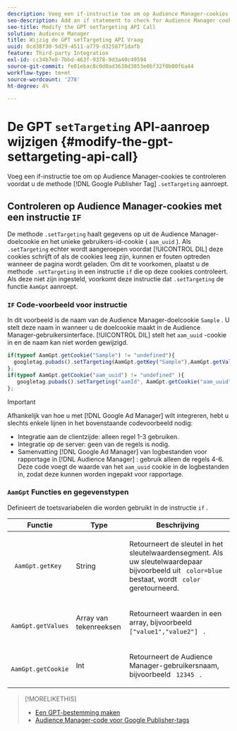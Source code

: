 ```yaml
---
description: Voeg een if-instructie toe om op Audience Manager-cookies te controleren voordat u de methode Google Publisher Tag.setTargeting aanroept.
seo-description: Add an if statement to check for Audience Manager cookies before calling the Google Publisher Tag .setTargeting method.
seo-title: Modify the GPT setTargeting API Call
solution: Audience Manager
title: Wijzig de GPT setTargeting API Vraag
uuid: 0cd38f30-5d29-4511-a779-d32587f1dafb
feature: Third-party Integration
exl-id: cc34b7e8-7bbd-463f-9378-9d3a40c49594
source-git-commit: fe01ebac8c0d0ad3630d3853e0bf32f0b00f6a44
workflow-type: tm+mt
source-wordcount: '278'
ht-degree: 4%

---
```


# De GPT `setTargeting` API-aanroep wijzigen {#modify-the-gpt-settargeting-api-call}

Voeg een if-instructie toe om op Audience Manager-cookies te controleren voordat u de methode [!DNL Google Publisher Tag] `.setTargeting` aanroept.

## Controleren op Audience Manager-cookies met een instructie `IF`

De methode `.setTargeting` haalt gegevens op uit de Audience Manager-doelcookie en het unieke gebruikers-id-cookie ( `aam_uuid` ). Als `.setTargeting` echter wordt aangeroepen voordat [!UICONTROL DIL] deze cookies schrijft of als de cookies leeg zijn, kunnen er fouten optreden wanneer de pagina wordt geladen. Om dit te voorkomen, plaatst u de methode `.setTargeting` in een instructie `if` die op deze cookies controleert. Als deze niet zijn ingesteld, voorkomt deze instructie dat `.setTargeting` de functie `AamGpt` aanroept.

### `IF` Code-voorbeeld voor instructie

In dit voorbeeld is de naam van de Audience Manager-doelcookie `Sample` . U stelt deze naam in wanneer u de doelcookie maakt in de Audience Manager-gebruikersinterface. [!UICONTROL DIL] stelt het `aam_uuid` -cookie in en de naam kan niet worden gewijzigd.

```js
if(typeof AamGpt.getCookie("Sample") != "undefined"){ 
  googletag.pubads().setTargeting(AamGpt.getKey("Sample"),AamGpt.getValues("Sample")); 
}; 
if(typeof AamGpt.getCookie("aam_uuid") != "undefined" ){ 
   googletag.pubads().setTargeting("aamId", AamGpt.getCookie("aam_uuid")); 
};
```

>[!IMPORTANT]
>
>Afhankelijk van hoe u met [!DNL Google Ad Manager] wilt integreren, hebt u slechts enkele lijnen in het bovenstaande codevoorbeeld nodig:
>
>* Integratie aan de clientzijde: alleen regel 1-3 gebruiken.
>* Integratie op de server: geen van de regels is nodig.
>* Samenvatting [!DNL Google Ad Manager] van logbestanden voor rapportage in [!DNL Audience Manager] : gebruik alleen de regels 4-6. Deze code voegt de waarde van het `aam_uuid` cookie in de logbestanden in, zodat deze kunnen worden ingepakt voor rapportage.

### `AamGpt` Functies en gegevenstypen

Definieert de toetsvariabelen die worden gebruikt in de instructie `if` .

<table id="table_881391C9BDDF4FACAFC37A47B14B31A1"> 
 <thead> 
  <tr> 
   <th colname="col1" class="entry"> Functie </th> 
   <th colname="col2" class="entry"> Type </th> 
   <th colname="col3" class="entry"> Beschrijving </th> 
  </tr> 
 </thead>
 <tbody> 
  <tr> 
   <td colname="col1"> <p> <code> AamGpt.getKey </code> </p> </td> 
   <td colname="col2"> <p>String </p> </td> 
   <td colname="col3"> <p>Retourneert de sleutel in het sleutelwaardensegment. Als uw sleutelwaardepaar bijvoorbeeld uit <code> color=blue </code> bestaat, wordt <code> color </code> geretourneerd. </p> </td> 
  </tr> 
  <tr> 
   <td colname="col1"> <p> <code> AamGpt.getValues </code> </p> </td> 
   <td colname="col2"> <p>Array van tekenreeksen </p> </td> 
   <td colname="col3"> <p>Retourneert waarden in een array, bijvoorbeeld <code> ["value1","value2"] </code> . </p> </td> 
  </tr> 
  <tr> 
   <td colname="col1"> <p> <code> AamGpt.getCookie </code> </p> </td> 
   <td colname="col2"> <p>Int </p> </td> 
   <td colname="col3"> <p>Retourneert de Audience Manager-gebruikersnaam, bijvoorbeeld <code> 12345 </code> . </p> </td> 
  </tr>
 </tbody>
</table>

>[!MORELIKETHIS]
>
>* [Een GPT-bestemming maken](../../integration/gpt-aam-destination/gpt-aam-create-destination.md)
>* [Audience Manager-code voor Google Publisher-tags](../../integration/gpt-aam-destination/gpt-aam-aamgpt-code.md)
